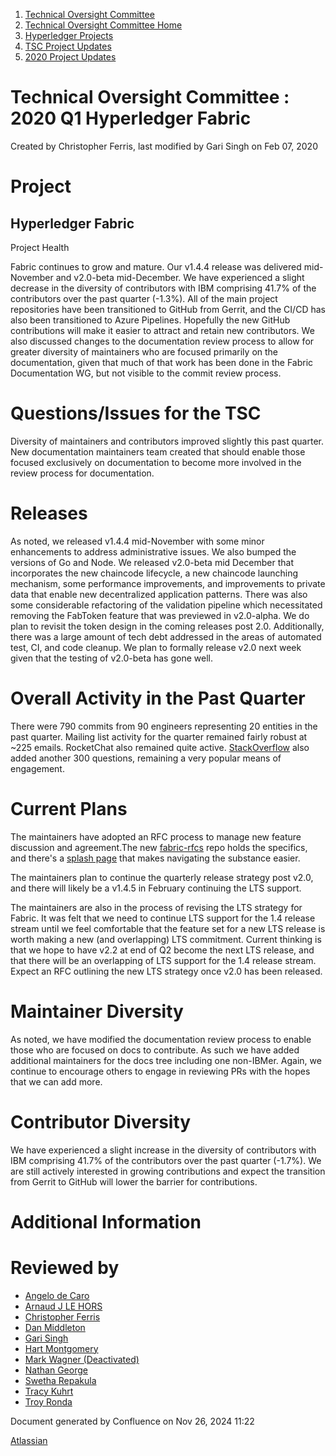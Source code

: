 1. [Technical Oversight Committee](index.html)
2. [Technical Oversight Committee Home](Technical-Oversight-Committee-Home_21430274.html)
3. [Hyperledger Projects](Hyperledger-Projects_21447704.html)
4. [TSC Project Updates](TSC-Project-Updates_21430854.html)
5. [2020 Project Updates](2020-Project-Updates_21450093.html)

# Technical Oversight Committee : 2020 Q1 Hyperledger Fabric

Created by Christopher Ferris, last modified by Gari Singh on Feb 07, 2020

# Project

## Hyperledger Fabric

Project Health

Fabric continues to grow and mature. Our v1.4.4 release was delivered mid-November and v2.0-beta mid-December. We have experienced a slight decrease in the diversity of contributors with IBM comprising 41.7% of the contributors over the past quarter (-1.3%). All of the main project repositories have been transitioned to GitHub from Gerrit, and the CI/CD has also been transitioned to Azure Pipelines. Hopefully the new GitHub contributions will make it easier to attract and retain new contributors. We also discussed changes to the documentation review process to allow for greater diversity of maintainers who are focused primarily on the documentation, given that much of that work has been done in the Fabric Documentation WG, but not visible to the commit review process.

# Questions/Issues for the TSC

Diversity of maintainers and contributors improved slightly this past quarter. New documentation maintainers team created that should enable those focused exclusively on documentation to become more involved in the review process for documentation.

# Releases

As noted, we released v1.4.4 mid-November with some minor enhancements to address administrative issues. We also bumped the versions of Go and Node. We released v2.0-beta mid December that incorporates the new chaincode lifecycle, a new chaincode launching mechanism, some performance improvements, and improvements to private data that enable new decentralized application patterns. There was also some considerable refactoring of the validation pipeline which necessitated removing the FabToken feature that was previewed in v2.0-alpha. We do plan to revisit the token design in the coming releases post 2.0. Additionally, there was a large amount of tech debt addressed in the areas of automated test, CI, and code cleanup. We plan to formally release v2.0 next week given that the testing of v2.0-beta has gone well.

# Overall Activity in the Past Quarter

There were 790 commits from 90 engineers representing 20 entities in the past quarter. Mailing list activity for the quarter remained fairly robust at ~225 emails. RocketChat also remained quite active. [StackOverflow](https://stackoverflow.com/questions/tagged/hyperledger-fabric) also added another 300 questions, remaining a very popular means of engagement.

# Current Plans

The maintainers have adopted an RFC process to manage new feature discussion and agreement.The new [fabric-rfcs](https://github.com/hyperledger/fabric-rfcs/) repo holds the specifics, and there's a [splash page](https://hyperledger.github.io/fabric-rfcs/) that makes navigating the substance easier.

The maintainers plan to continue the quarterly release strategy post v2.0, and there will likely be a v1.4.5 in February continuing the LTS support.

The maintainers are also in the process of revising the LTS strategy for Fabric. It was felt that we need to continue LTS support for the 1.4 release stream until we feel comfortable that the feature set for a new LTS release is worth making a new (and overlapping) LTS commitment. Current thinking is that we hope to have v2.2 at end of Q2 become the next LTS release, and that there will be an overlapping of LTS support for the 1.4 release stream. Expect an RFC outlining the new LTS strategy once v2.0 has been released.

# Maintainer Diversity

As noted, we have modified the documentation review process to enable those who are focused on docs to contribute. As such we have added additional maintainers for the docs tree including one non-IBMer. Again, we continue to encourage others to engage in reviewing PRs with the hopes that we can add more.

# Contributor Diversity

We have experienced a slight increase in the diversity of contributors with IBM comprising 41.7% of the contributors over the past quarter (-1.7%). We are still actively interested in growing contributions and expect the transition from Gerrit to GitHub will lower the barrier for contributions.

# Additional Information

# Reviewed by

- [Angelo de Caro](https://lf-hyperledger.atlassian.net/wiki/people/70121:d6b0f0e4-825f-4f16-88e1-4d14e95f2f10?ref=confluence)
- [Arnaud J LE HORS](https://lf-hyperledger.atlassian.net/wiki/people/70121:0e75e3b8-500a-4067-9f7e-ed46e91bcb9d?ref=confluence)
- [Christopher Ferris](https://lf-hyperledger.atlassian.net/wiki/people/5abb903a8724022aa9070581?ref=confluence)
- [Dan Middleton](https://lf-hyperledger.atlassian.net/wiki/people/712020:2979764a-3998-4ef1-8810-60b799067924?ref=confluence)
- [Gari Singh](https://lf-hyperledger.atlassian.net/wiki/people/557058:51429e31-90f4-4684-b7cd-9a4fe15ff188?ref=confluence)
- [Hart Montgomery](https://lf-hyperledger.atlassian.net/wiki/people/712020:86f447c0-86dc-43b3-ac03-6a31923bbb84?ref=confluence)
- [Mark Wagner (Deactivated)](https://lf-hyperledger.atlassian.net/wiki/people/70121:81b88945-c9ef-40fe-9224-207bdb280922?ref=confluence)
- [Nathan George](https://lf-hyperledger.atlassian.net/wiki/people/712020:3e7556ab-cdb8-47f5-8b68-12a3378021fd?ref=confluence)
- [Swetha Repakula](https://lf-hyperledger.atlassian.net/wiki/people/712020:503b5691-8e92-4d2d-83d3-e9e74d296436?ref=confluence)
- [Tracy Kuhrt](https://lf-hyperledger.atlassian.net/wiki/people/712020:eb6ae9c3-aa8e-40ba-9dab-a6969b1ac52e?ref=confluence)
- [Troy Ronda](https://lf-hyperledger.atlassian.net/wiki/people/557058:c854f35a-2b58-4be3-9003-ca2a67495580?ref=confluence)

Document generated by Confluence on Nov 26, 2024 11:22

[Atlassian](http://www.atlassian.com/)
